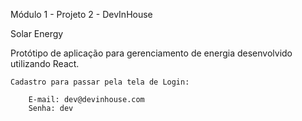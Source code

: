 Módulo 1 - Projeto 2 - DevInHouse

Solar Energy

Protótipo de aplicação para gerenciamento de energia desenvolvido utilizando React.

    Cadastro para passar pela tela de Login:

        E-mail: dev@devinhouse.com
        Senha: dev